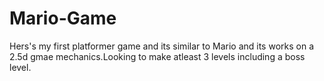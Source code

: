 # Mario-Game
Hers's my first platformer game and its similar to Mario and its works on a 2.5d gmae mechanics.Looking to make atleast 3 levels including a boss level.
